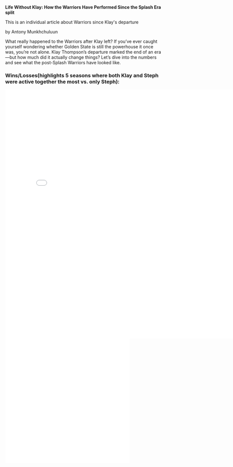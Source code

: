 **Life Without Klay: How the Warriors Have Performed Since the Splash Era split**

This is an individual article about Warriors since Klay's departure

by Antony Munkhchuluun

What really happened to the Warriors after Klay left?
If you’ve ever caught yourself wondering whether Golden State is still the powerhouse it once was, you’re not alone. Klay Thompson’s departure marked the end of an era—but how much did it actually change things? Let’s dive into the numbers and see what the post-Splash Warriors have looked like.


### Wins/Losses(highlights 5 seasons where both Klay and Steph were active together the most vs. only Steph):
<iframe
  src="Warriors' Wins and Losses Before and After Klay Left (with games played).png"
  width="800"
  height="800"
  frameborder="0"
></iframe>


<iframe
  src="Warriors' Wins and Losses Before and After Klay Left (with games played).png"
  width="400"
  height="400"
  frameborder="0"
></iframe>

